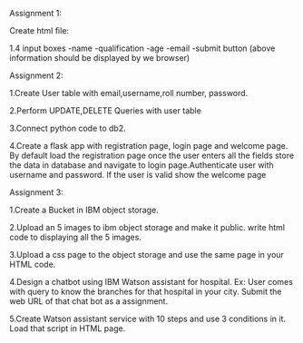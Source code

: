 Assignment 1:

Create html file:

1.4 input boxes -name -qualification -age -email -submit button (above information should be displayed by we browser)

Assignment 2:

1.Create User table with email,username,roll number, password.

2.Perform UPDATE,DELETE Queries with user table

3.Connect python code to db2.

4.Create a flask app with registration page, login page and welcome page. By default load the registration page once the user enters all the fields store the data in database and navigate to login page.Authenticate user with username and password. If the user is valid show the welcome page

Assignment 3:

1.Create a Bucket in IBM object storage.

2.Upload an 5 images to ibm object storage and make it public. write html code to displaying all the 5 images.

3.Upload a css page to the object storage and use the same page in your HTML code.

4.Design a chatbot using IBM Watson assistant for hospital. Ex: User comes with query to know the branches for that hospital in your city. Submit the web URL of that chat bot as a assignment.

5.Create Watson assistant service with 10 steps and use 3 conditions in it. Load that script in HTML page.
